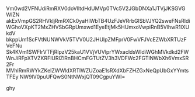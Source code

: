 Vm0wd2VFNUdiRmRXV0doVlltdHdUMVp0TVc5V2JGbDNXa1JTVjJKSGVGWlZN
akExVmpGS2RHVkljRmRXCk0yaHlWbTB4UzFJeVRrbGlSbVJYQ2sweFNsRldi
WGhoVXpKT2MxZHVSbGRpUmxwd1EyeEtjMk5HUmxoVwpiRnB5VlhwR1lXUkdV
bkppUm1ScFVtNUNWVkV5TVV0U2JHUlpZMFprV0FwVFJVcEZWbXRTUzFVeFNu
Sk4KVm1SWFlrVTFjRlpzV25kaU1VVjVUVlprYWxacldsWldiWGhMVkdkd2FW
WnJiRFpXTVZKRFlURlZlRnBHCmFGTUtZV3h3VDFWc2FGTlNWbXh6VmxSR2Fr
MVhlRmRWYkZKelZWWldXRTlWZUZoaE1sRXdXbFZHZGxNeQpUbGxYYmtsTFEy
NW9lV0puUFQwS0NtNWxjQT09CgpuYWI=

ghy